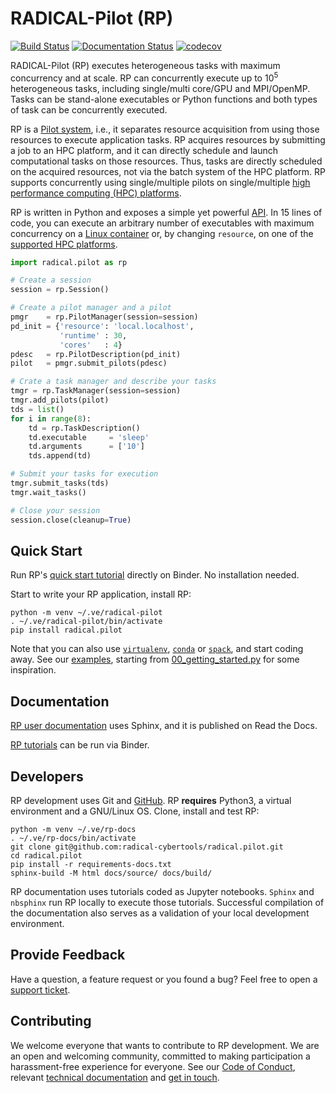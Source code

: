 # RADICAL-Pilot (RP)

[![Build Status](https://github.com/radical-cybertools/radical.pilot/actions/workflows/ci.yml/badge.svg)](https://github.com/radical-cybertools/radical.pilot/actions/workflows/ci.yml)
[![Documentation Status](https://readthedocs.org/projects/radicalpilot/badge/?version=stable)](http://radicalpilot.readthedocs.io/en/stable/?badge=stable)
[![codecov](https://codecov.io/gh/radical-cybertools/radical.pilot/branch/devel/graph/badge.svg)](https://codecov.io/gh/radical-cybertools/radical.pilot)

RADICAL-Pilot (RP) executes heterogeneous tasks with maximum concurrency and at
scale. RP can concurrently execute up to $10^5$ heterogeneous tasks, including
single/multi core/GPU and MPI/OpenMP. Tasks can be stand-alone executables or
Python functions and both types of task can be concurrently executed.

RP is a [Pilot system](https://doi.org/10.1145/3177851), i.e., it separates
resource acquisition from using those resources to execute application tasks. RP
acquires resources by submitting a job to an HPC platform, and it can directly
schedule and launch computational tasks on those resources. Thus, tasks are
directly scheduled on the acquired resources, not via the batch system of the
HPC platform. RP supports concurrently using single/multiple pilots on
single/multiple
[high performance computing (HPC) platforms](https://radicalpilot.readthedocs.io/en/stable/supported.html).

RP is written in Python and exposes a simple yet powerful
[API](https://radicalpilot.readthedocs.io/en/stable/apidoc.html). In 15 lines of
code, you can execute an arbitrary number of executables with maximum
concurrency on a
[Linux container](https://hub.docker.com/u/radicalcybertools)
or, by changing `resource`, on one of the
[supported HPC platforms](https://radicalpilot.readthedocs.io/en/stable/supported.html).

```python
import radical.pilot as rp

# Create a session
session = rp.Session()

# Create a pilot manager and a pilot
pmgr    = rp.PilotManager(session=session)
pd_init = {'resource': 'local.localhost',
           'runtime' : 30,
           'cores'   : 4}
pdesc   = rp.PilotDescription(pd_init)
pilot   = pmgr.submit_pilots(pdesc)

# Crate a task manager and describe your tasks
tmgr = rp.TaskManager(session=session)
tmgr.add_pilots(pilot)
tds = list()
for i in range(8):
    td = rp.TaskDescription()
    td.executable     = 'sleep'
    td.arguments      = ['10']
    tds.append(td)

# Submit your tasks for execution
tmgr.submit_tasks(tds)
tmgr.wait_tasks()

# Close your session
session.close(cleanup=True)
```

## Quick Start

Run RP's [quick start tutorial](https://mybinder.org/v2/gh/radical-cybertools/radical.pilot/HEAD?labpath=docs%2Fsource%2Fgetting_started.ipnb) directly on Binder. No installation needed.

Start to write your RP application, install RP:

```shell
python -m venv ~/.ve/radical-pilot
. ~/.ve/radical-pilot/bin/activate
pip install radical.pilot
```

Note that you can also use
[`virtualenv`](https://radicalpilot.readthedocs.io/en/stable/getting_started.html#Virtualenv),
[`conda`](https://radicalpilot.readthedocs.io/en/stable/getting_started.html#Conda)
or
[`spack`](https://radicalpilot.readthedocs.io/en/stable/getting_started.html#Spack),
and start coding away. See our
[examples](https://github.com/radical-cybertools/radical.pilot/tree/devel/examples),
starting from
[00_getting_started.py](https://github.com/radical-cybertools/radical.pilot/blob/devel/examples/00_getting_started.py)
for some inspiration.

## Documentation

[RP user documentation](https://radicalpilot.readthedocs.io/en/stable/) uses Sphinx, and it is published on Read the Docs.

[RP tutorials](https://mybinder.org/v2/gh/radical-cybertools/radical.pilot/HEAD) can be run via Binder.

## Developers

RP development uses Git and
[GitHub](https://github.com/radical-cybertools/radical.pilot). RP **requires**
Python3, a virtual environment and a GNU/Linux OS. Clone, install and
test RP:

```shell
python -m venv ~/.ve/rp-docs
. ~/.ve/rp-docs/bin/activate
git clone git@github.com:radical-cybertools/radical.pilot.git
cd radical.pilot
pip install -r requirements-docs.txt
sphinx-build -M html docs/source/ docs/build/
```

RP documentation uses tutorials coded as Jupyter notebooks. `Sphinx` and
`nbsphinx` run RP locally to execute those tutorials. Successful compilation of
the documentation also serves as a validation of your local development
environment.

## Provide Feedback

Have a question, a feature request or you found a bug? Feel free to open a 
[support ticket](https://github.com/radical-cybertools/radical.pilot/issues).

## Contributing

We welcome everyone that wants to contribute to RP development. We are an open
and welcoming community, committed to making participation a harassment-free
experience for everyone. See our
[Code of Conduct](https://radicalpilot.readthedocs.io/en/stable/process/code_of_conduct.html),
relevant
[technical documentation](https://radicalpilot.readthedocs.io/en/stable/process/contributing.html)
and
[get in touch](https://github.com/radical-cybertools/radical.pilot/issues).

